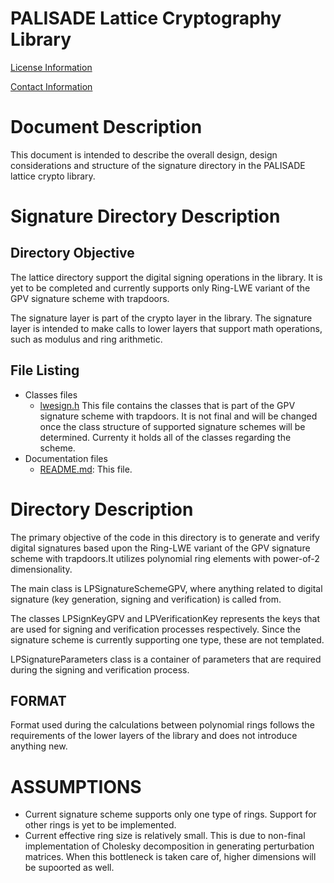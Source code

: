 PALISADE Lattice Cryptography Library
=====================================

[License Information](License.md)

[Contact Information](Contact.md)

Document Description
===================
This document is intended to describe the overall design, design considerations and structure of the signature directory in the PALISADE lattice crypto library.

Signature Directory Description
=============================

Directory Objective
-------------------
The lattice directory support the digital signing operations in the library. It is yet to be completed and currently supports only Ring-LWE variant of the GPV signature scheme with trapdoors.

The signature layer is part of the crypto layer in the library.
The signature layer is intended to make calls to lower layers that support math operations, such as modulus and ring arithmetic.  

File Listing
------------

* Classes files
	- [lwesign.h](src/crypto/signature/lwesign.h) This file contains the classes that is part of the GPV signature scheme with trapdoors. It is not final and will be changed once the class structure of supported signature schemes will be determined. Currenty it holds all of the classes regarding the scheme.
* Documentation files
  - [README.md](src/crypto/signature/README.md): This file.



Directory Description
=====================

The primary objective of the code in this directory is to generate and verify digital signatures based upon the Ring-LWE variant of the GPV signature scheme with trapdoors.It utilizes polynomial ring elements with power-of-2 dimensionality.

The main class is LPSignatureSchemeGPV, where anything related to digital signature (key generation, signing and verification) is called from.

The classes LPSignKeyGPV and LPVerificationKey represents the keys that are used for signing and verification processes respectively. Since the signature scheme is currently supporting one type, these are not templated.

LPSignatureParameters class is a container of parameters that are required during the signing and verification process.

FORMAT
------

Format used during the calculations between polynomial rings follows the requirements of the lower layers of the library and does not introduce anything new.

ASSUMPTIONS
===========

* Current signature scheme supports only one type of rings. Support for other rings is yet to be implemented.
* Current effective ring size is relatively small. This is due to non-final implementation of Cholesky decomposition in generating perturbation matrices. When this bottleneck is taken care of, higher dimensions will be supoorted as well.